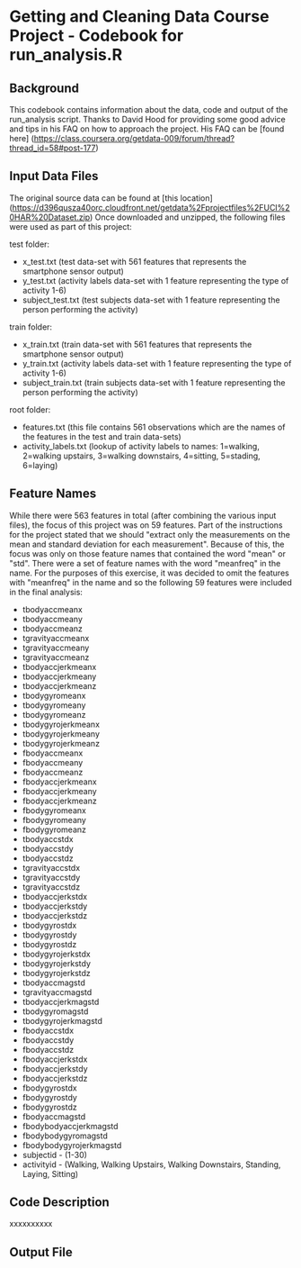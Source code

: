 Getting and Cleaning Data Course Project - Codebook for run_analysis.R
======================================================================

Background
-----------

This codebook contains information about the data, code and output of the run_analysis script.
Thanks to David Hood for providing some good advice and tips in his FAQ on how to approach the project.
His FAQ can be [found here] (https://class.coursera.org/getdata-009/forum/thread?thread_id=58#post-177)


Input Data Files
----------------

The original source data can be found at [this location] (https://d396qusza40orc.cloudfront.net/getdata%2Fprojectfiles%2FUCI%20HAR%20Dataset.zip)
Once downloaded and unzipped, the following files were used as part of this project:

test folder:
* x_test.txt (test data-set with 561 features that represents the smartphone sensor output)
* y_test.txt (activity labels data-set with 1 feature representing the type of activity 1-6)
* subject_test.txt (test subjects data-set with 1 feature representing the person performing the activity)
	
train folder:
* x_train.txt (train data-set with 561 features that represents the smartphone sensor output)
* y_train.txt (activity labels data-set with 1 feature representing the type of activity 1-6)
* subject_train.txt (train subjects data-set with 1 feature representing the person performing the activity)
	
root folder:
* features.txt (this file contains 561 observations which are the names of the features in the test and train data-sets)
* activity_labels.txt (lookup of activity labels to names: 1=walking, 2=walking upstairs, 3=walking downstairs, 4=sitting, 5=stading, 6=laying)


Feature Names
-------------

While there were 563 features in total (after combining the various input files), the focus of this project was on 59 features. Part of the instructions for the project stated that we should "extract only the measurements on the mean and standard deviation for each measurement".  Because of this, the focus was only on those feature names that contained the word "mean" or "std".  There were a set of feature names with the word "meanfreq" in the name.  For the purposes of this exercise, it was decided to omit the features with "meanfreq" in the name and so the following 59 features  were included in the final analysis:  

* tbodyaccmeanx
* tbodyaccmeany
* tbodyaccmeanz
* tgravityaccmeanx
* tgravityaccmeany
* tgravityaccmeanz
* tbodyaccjerkmeanx
* tbodyaccjerkmeany
* tbodyaccjerkmeanz
* tbodygyromeanx
* tbodygyromeany
* tbodygyromeanz
* tbodygyrojerkmeanx
* tbodygyrojerkmeany
* tbodygyrojerkmeanz
* fbodyaccmeanx
* fbodyaccmeany
* fbodyaccmeanz
* fbodyaccjerkmeanx
* fbodyaccjerkmeany
* fbodyaccjerkmeanz
* fbodygyromeanx
* fbodygyromeany
* fbodygyromeanz
* tbodyaccstdx
* tbodyaccstdy
* tbodyaccstdz
* tgravityaccstdx
* tgravityaccstdy
* tgravityaccstdz
* tbodyaccjerkstdx
* tbodyaccjerkstdy
* tbodyaccjerkstdz
* tbodygyrostdx
* tbodygyrostdy
* tbodygyrostdz
* tbodygyrojerkstdx
* tbodygyrojerkstdy
* tbodygyrojerkstdz
* tbodyaccmagstd
* tgravityaccmagstd
* tbodyaccjerkmagstd
* tbodygyromagstd
* tbodygyrojerkmagstd
* fbodyaccstdx
* fbodyaccstdy
* fbodyaccstdz
* fbodyaccjerkstdx
* fbodyaccjerkstdy
* fbodyaccjerkstdz
* fbodygyrostdx
* fbodygyrostdy
* fbodygyrostdz
* fbodyaccmagstd
* fbodybodyaccjerkmagstd
* fbodybodygyromagstd
* fbodybodygyrojerkmagstd
* subjectid - (1-30)
* activityid - (Walking, Walking Upstairs, Walking Downstairs, Standing, Laying, Sitting) 








Code Description
----------------


xxxxxxxxxx


Output File
-----------


